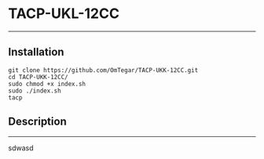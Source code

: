 # TACP-UKL-12CC

---

## Installation
```
git clone https://github.com/OmTegar/TACP-UKK-12CC.git
cd TACP-UKK-12CC/
sudo chmod +x index.sh
sudo ./index.sh
tacp
```


## Description

---

sdwasd
